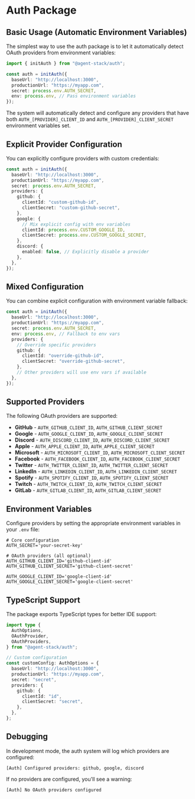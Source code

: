 # Auth Package

## Basic Usage (Automatic Environment Variables)

The simplest way to use the auth package is to let it automatically detect OAuth providers from environment variables:

```typescript
import { initAuth } from "@agent-stack/auth";

const auth = initAuth({
  baseUrl: "http://localhost:3000",
  productionUrl: "https://myapp.com",
  secret: process.env.AUTH_SECRET,
  env: process.env, // Pass environment variables
});
```

The system will automatically detect and configure any providers that have both `AUTH_[PROVIDER]_CLIENT_ID` and `AUTH_[PROVIDER]_CLIENT_SECRET` environment variables set.

## Explicit Provider Configuration

You can explicitly configure providers with custom credentials:

```typescript
const auth = initAuth({
  baseUrl: "http://localhost:3000",
  productionUrl: "https://myapp.com",
  secret: process.env.AUTH_SECRET,
  providers: {
    github: {
      clientId: "custom-github-id",
      clientSecret: "custom-github-secret",
    },
    google: {
      // Mix explicit config with env variables
      clientId: process.env.CUSTOM_GOOGLE_ID,
      clientSecret: process.env.CUSTOM_GOOGLE_SECRET,
    },
    discord: {
      enabled: false, // Explicitly disable a provider
    },
  },
});
```

## Mixed Configuration

You can combine explicit configuration with environment variable fallback:

```typescript
const auth = initAuth({
  baseUrl: "http://localhost:3000",
  productionUrl: "https://myapp.com",
  secret: process.env.AUTH_SECRET,
  env: process.env, // Fallback to env vars
  providers: {
    // Override specific providers
    github: {
      clientId: "override-github-id",
      clientSecret: "override-github-secret",
    },
    // Other providers will use env vars if available
  },
});
```

## Supported Providers

The following OAuth providers are supported:

- **GitHub** - `AUTH_GITHUB_CLIENT_ID`, `AUTH_GITHUB_CLIENT_SECRET`
- **Google** - `AUTH_GOOGLE_CLIENT_ID`, `AUTH_GOOGLE_CLIENT_SECRET`
- **Discord** - `AUTH_DISCORD_CLIENT_ID`, `AUTH_DISCORD_CLIENT_SECRET`
- **Apple** - `AUTH_APPLE_CLIENT_ID`, `AUTH_APPLE_CLIENT_SECRET`
- **Microsoft** - `AUTH_MICROSOFT_CLIENT_ID`, `AUTH_MICROSOFT_CLIENT_SECRET`
- **Facebook** - `AUTH_FACEBOOK_CLIENT_ID`, `AUTH_FACEBOOK_CLIENT_SECRET`
- **Twitter** - `AUTH_TWITTER_CLIENT_ID`, `AUTH_TWITTER_CLIENT_SECRET`
- **LinkedIn** - `AUTH_LINKEDIN_CLIENT_ID`, `AUTH_LINKEDIN_CLIENT_SECRET`
- **Spotify** - `AUTH_SPOTIFY_CLIENT_ID`, `AUTH_SPOTIFY_CLIENT_SECRET`
- **Twitch** - `AUTH_TWITCH_CLIENT_ID`, `AUTH_TWITCH_CLIENT_SECRET`
- **GitLab** - `AUTH_GITLAB_CLIENT_ID`, `AUTH_GITLAB_CLIENT_SECRET`

## Environment Variables

Configure providers by setting the appropriate environment variables in your `.env` file:

```env
# Core configuration
AUTH_SECRET='your-secret-key'

# OAuth providers (all optional)
AUTH_GITHUB_CLIENT_ID='github-client-id'
AUTH_GITHUB_CLIENT_SECRET='github-client-secret'

AUTH_GOOGLE_CLIENT_ID='google-client-id'
AUTH_GOOGLE_CLIENT_SECRET='google-client-secret'
```

## TypeScript Support

The package exports TypeScript types for better IDE support:

```typescript
import type {
  AuthOptions,
  OAuthProvider,
  OAuthProviders,
} from "@agent-stack/auth";

// Custom configuration
const customConfig: AuthOptions = {
  baseUrl: "http://localhost:3000",
  productionUrl: "https://myapp.com",
  secret: "secret",
  providers: {
    github: {
      clientId: "id",
      clientSecret: "secret",
    },
  },
};
```

## Debugging

In development mode, the auth system will log which providers are configured:

```
[Auth] Configured providers: github, google, discord
```

If no providers are configured, you'll see a warning:

```
[Auth] No OAuth providers configured
```
